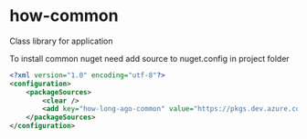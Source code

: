 # how-common
Class library for application

To install common nuget need add source to nuget.config in project folder
```xml
<?xml version="1.0" encoding="utf-8"?>
<configuration>
    <packageSources>
        <clear />
        <add key="how-long-ago-common" value="https://pkgs.dev.azure.com/MykhailoRospopchuk/HowApp/_packaging/how-long-ago-common/nuget/v3/index.json" />
    </packageSources>
</configuration>
```